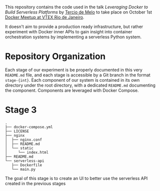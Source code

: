 This repository contains the code used in the talk _Leveraging Docker to Build Serverless Platforms_ by [Tercio de Melo](https://github.com/terciodemelo) to take place on October 1st [Docker Meetup at VTEX Rio de Janeiro](https://www.meetup.com/Docker-Rio-de-Janeiro/events/264791000/).

It doesn't aim to provide a production ready infrastructure, but rather experiment with Docker inner APIs to gain insight into container orchestration systems by implementing a serverless Python system.

# Repository Organization
Each stage of our experiment is be properly documented in this very `README.md` file, and each stage is accessible by a Git branch in the format `stage-{int}`. Each component of our system is contained in its own directory under the root directory, with a dedicated `README.md` documenting the component. Components are leveraged with Docker Compose.  

# Stage 3
```
.
├── docker-compose.yml
├── LICENSE
├── nginx
│  ├── nginx.conf
│  ├── README.md
│  └── static
│     └── index.html
├── README.md
└── serverless-api
   ├── Dockerfile
   └── main.py
```

The goal of this stage is to create an UI to better use the serverless API created in the previous stages